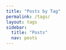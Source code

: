 ```yaml
---
title: "Posts by Tag"
permalink: /tags/
layout: tags
sidebar:
  title: "Posts"
  nav: posts
---
```

